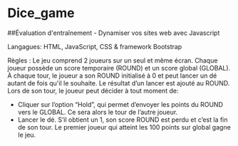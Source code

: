# Dice_game
##Évaluation d'entraînement - Dynamiser
vos sites web avec Javascript

Langagues: HTML, JavaScript, CSS & framework Bootstrap

Règles :
Le jeu comprend 2 joueurs sur un seul et même écran.
Chaque joueur possède un score temporaire (ROUND) et un score global (GLOBAL).
À chaque tour, le joueur a son ROUND initialisé à 0 et peut lancer un dé autant de fois qu'il le souhaite. Le
résultat d’un lancer est ajouté au ROUND.
Lors de son tour, le joueur peut décider à tout moment de:
- Cliquer sur l’option “Hold”, qui permet d’envoyer les points du ROUND vers le GLOBAL. Ce sera alors le
tour de l’autre joueur.
- Lancer le dé. S’il obtient un 1, son score ROUND est perdu et c’est la fin de son tour.
Le premier joueur qui atteint les 100 points sur global gagne le jeu.

